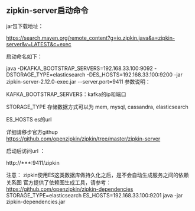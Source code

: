 ## zipkin-server启动命令
jar包下载地址：

https://search.maven.org/remote_content?g=io.zipkin.java&a=zipkin-server&v=LATEST&c=exec

启动命名如下：

java -DKAFKA_BOOTSTRAP_SERVERS=192.168.33.100:9092 -DSTORAGE_TYPE=elasticsearch -DES_HOSTS=192.168.33.100:9200 -jar zipkin-server-2.12.0-exec.jar --server.port=9411
参数说明：

KAFKA_BOOTSTRAP_SERVERS：kafka的ip和端口

STORAGE_TYPE 存储数据方式可以为 mem, mysql, cassandra, elasticsearch

ES_HOSTS  es的url 

详细请移步官方githup https://github.com/openzipkin/zipkin/tree/master/zipkin-server

启动后访问url ：

http://***:9411/zipkin

注意： zipkin使用ES这类数据库做持久化之后，是不会自动生成服务之间的依赖关系图
官方提供了依赖图生成工具，请参考：https://github.com/openzipkin/zipkin-dependencies
STORAGE_TYPE=elasticsearch ES_HOSTS=192.168.33.100:9201 java -jar zipkin-dependencies.jar

